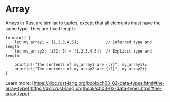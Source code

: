 # Array

Arrays in Rust are similar to tuples, except that all elements must have the same type.  They are fixed length.

```rust,editable
fn main() {
	let my_array1 = [1,2,3,4,5];			// Inferred type and length
	let my_array2: [i32; 5] = [1,2,3,4,5];	// Explicit type and length

	println!("The contents of my_array1 are {:?}", my_array1);
	println!("The contents of my_array2 are {:?}", my_array2);
}
```

Learn more: [https://doc.rust-lang.org/book/ch03-02-data-types.html#the-array-type](https://doc.rust-lang.org/book/ch03-02-data-types.html#the-array-type)
